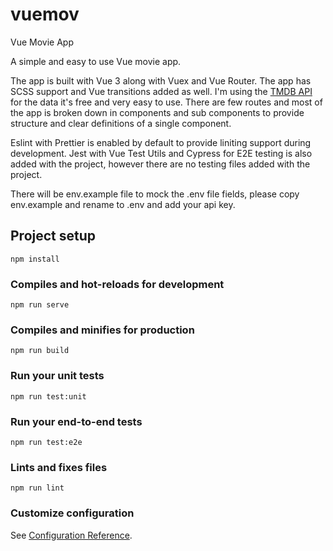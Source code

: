 # vuemov

Vue Movie App

A simple and easy to use Vue movie app.

The app is built with Vue 3 along with Vuex and Vue Router. The app has SCSS support and Vue transitions added as well. I'm using the [TMDB API](https://www.themoviedb.org/) for the data it's free and very easy to use. There are few routes and most of the app is broken down in components and sub components to provide structure and clear definitions of a single component.

Eslint with Prettier is enabled by default to provide liniting support during development. Jest with Vue Test Utils and Cypress for E2E testing is also added with the project, however there are no testing files added with the project.

There will be env.example file to mock the .env file fields, please copy env.example and rename to .env and add your api key.

## Project setup

```
npm install
```

### Compiles and hot-reloads for development

```
npm run serve
```

### Compiles and minifies for production

```
npm run build
```

### Run your unit tests

```
npm run test:unit
```

### Run your end-to-end tests

```
npm run test:e2e
```

### Lints and fixes files

```
npm run lint
```

### Customize configuration

See [Configuration Reference](https://cli.vuejs.org/config/).
